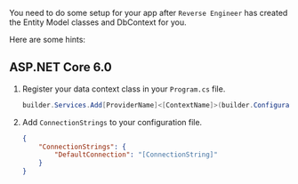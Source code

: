 You need to do some setup for your app after `Reverse Engineer` has created the Entity Model classes and DbContext for you. 

Here are some hints:

## ASP.NET Core 6.0

1. Register your data context class in your `Program.cs` file.

    ```cs
    builder.Services.Add[ProviderName]<[ContextName]>(builder.Configuration.GetConnectionString("DefaultConnection"));
    ```

2. Add `ConnectionStrings` to your configuration file.

    ```json
    {
        "ConnectionStrings": {
            "DefaultConnection": "[ConnectionString]"
        }
    }
    ```

